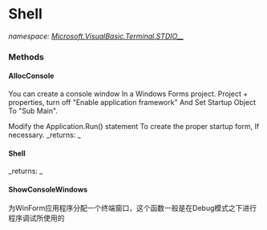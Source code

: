 ﻿
# Shell
_namespace: [Microsoft.VisualBasic.Terminal.STDIO__](N-Microsoft.VisualBasic.Terminal.STDIO__.md)_



### Methods

#### AllocConsole
You can create a console window In a Windows Forms project. Project + properties, turn off "Enable application framework" 
 And Set Startup Object To "Sub Main". 
 
 Modify the Application.Run() statement To create the proper startup form, If necessary.
_returns: _
#### Shell

_returns: _
#### ShowConsoleWindows
为WinForm应用程序分配一个终端窗口，这个函数一般是在Debug模式之下进行程序调试所使用的



